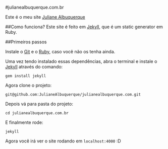 #julianealbuquerque.com.br

Este é o meu site [Juliane Albuquerque](https://github.com/JulianeAlbuquerque)

##Como funciona?
Este site é feito em [Jekyll](http:/jekyllrb.com/), que é um static generator em Ruby.

##Primeiros passos

Instale o [Git](http://git-scm.com/downloads) e o [Ruby](http://www.ruby-lang.org/pt/downloads/), caso você não os tenha ainda.

Uma vez tendo instalado essas dependências, abra o terminal e instale o [Jekyll](http://jekyllrb.com/) através do comando:

	gem install jekyll

Agora clone o projeto:

	git@github.com:JulianeAlbuquerque/julianealbuquerque.com.git

Depois vá para pasta do projeto:

	cd julianealbuquerque.com.br

E finalmente rode:

	jekyll

Agora você irá ver o site rodando em `localhost:4000` :D 